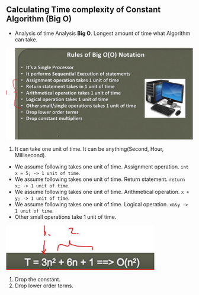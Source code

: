 ##  Calculating Time complexity of Constant Algorithm (Big O)

- Analysis of time Analysis **Big O**.  Longest amount of time what Algorithm can take.

<img src="rulesOfBigOnotation.JPG" alt="rules of big of notation" width="600"/>

1. It can take one unit of time. It can be anything(Second, Hour, Millisecond).

- We assume following takes one unit of time. Assignment operation. `int x = 5; -> 1 unit of time`.
- We assume following takes one unit of time. Return statement. `return x; -> 1 unit of time`.
- We assume following takes one unit of time. Arithmetical operation. `x + y; -> 1 unit of time`.
- We assume following takes one unit of time. Logical operation. `x&&y -> 1 unit of time`.
- Other small operations take 1 unit of time.

<img src="polynomial.JPG" alt="polynomial" width="400"/>

1. Drop the constant.
2. Drop lower order terms.
